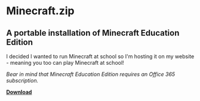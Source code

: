 Minecraft.zip
=============
## A portable installation of Minecraft Education Edition

I decided I wanted to run Minecraft at school so I'm hosting it on my website - meaning you too can play Minecraft at school!

_Bear in mind that Minecraft Education Edition requires an Office 365 subscription._

__[Download](https://HyperHamster535.github.io/projects/minecraftzip/minesweeper.zip)__
